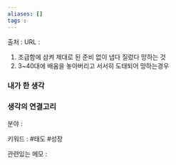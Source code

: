 ```yaml
---
aliases: []
tags :
---
```

출처 : 
URL : 

1.  조급함에 삼켜 제대로 된 준비 없이 냅다 질렀다 망하는 것
2.  3~40대에 배움을 놓아버리고 서서히 도태되어 망하는경우


### 내가 한 생각

### 생각의 연결고리
분야 : 

키워드 : #태도 #성장

관련있는 메모 : 